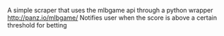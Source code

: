 A simple scraper that uses the mlbgame api through a python wrapper http://panz.io/mlbgame/
Notifies user when the score is above a certain threshold for betting